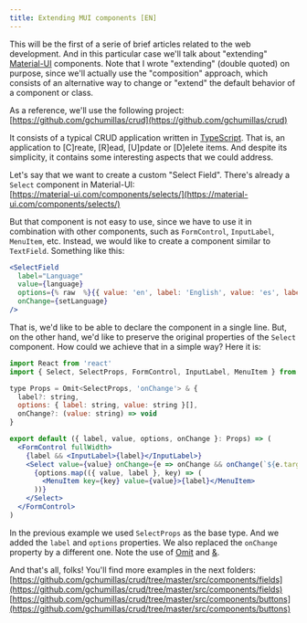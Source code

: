 ```yaml
---
title: Extending MUI components [EN]
---
```


This will be the first of a serie of brief articles related to the web development. And in this particular case we'll talk about "extending" [Material-UI](https://material-ui.com/) components. Note that I wrote "extending" (double quoted) on purpose, since we'll actually use the "composition" approach, which consists of an alternative way to change or "extend" the default behavior of a component or class.

As a reference, we'll use the following project:<br>
[https://github.com/gchumillas/crud](https://github.com/gchumillas/crud)

It consists of a typical CRUD application written in [TypeScript](https://www.typescriptlang.org/). That is, an application to [C]reate, [R]ead, [U]pdate or [D]elete items. And despite its simplicity, it contains some interesting aspects that we could address.

Let's say that we want to create a custom "Select Field". There's already a `Select` component in Material-UI:<br>
[https://material-ui.com/components/selects/](https://material-ui.com/components/selects/)

But that component is not easy to use, since we have to use it in combination with other components, such as `FormControl`, `InputLabel`, `MenuItem`, etc. Instead, we would like to create a component similar to `TextField`. Something like this:

```jsx
<SelectField
  label="Language"
  value={language}
  options={% raw  %}{{ value: 'en', label: 'English', value: 'es', label: 'Español' }}{% endraw  %}
  onChange={setLanguage}
/>
```

That is, we'd like to be able to declare the component in a single line. But, on the other hand, we'd like to preserve the original properties of the `Select` component. How could we achieve that in a simple way? Here it is:

```jsx
import React from 'react'
import { Select, SelectProps, FormControl, InputLabel, MenuItem } from '@material-ui/core'

type Props = Omit<SelectProps, 'onChange'> & {
  label?: string,
  options: { label: string, value: string }[],
  onChange?: (value: string) => void
}

export default ({ label, value, options, onChange }: Props) => (
  <FormControl fullWidth>
    {label && <InputLabel>{label}</InputLabel>}
    <Select value={value} onChange={e => onChange && onChange(`${e.target.value}`)}>
      {options.map(({ value, label }, key) => (
        <MenuItem key={key} value={value}>{label}</MenuItem>
      ))}
    </Select>
  </FormControl>
)
```

In the previous example we used `SelectProps` as the base type. And we added the `label` and `options` properties. We also replaced the `onChange` property by a different one. Note the use of [Omit](https://www.typescriptlang.org/docs/handbook/utility-types.html#omittk) and [&](https://www.typescriptlang.org/docs/handbook/advanced-types.html#intersection-types).

And that's all, folks! You'll find more examples in the next folders:<br>
[https://github.com/gchumillas/crud/tree/master/src/components/fields](https://github.com/gchumillas/crud/tree/master/src/components/fields)
[https://github.com/gchumillas/crud/tree/master/src/components/buttons](https://github.com/gchumillas/crud/tree/master/src/components/buttons)

